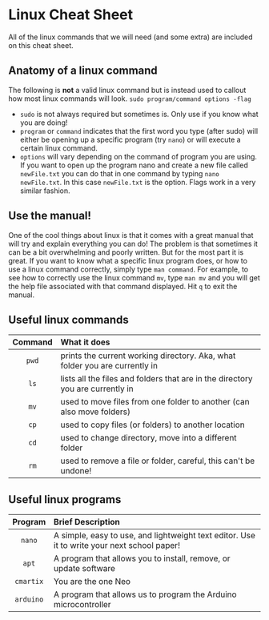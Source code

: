 # Linux Cheat Sheet
All of the linux commands that we will need (and some extra) are included on this cheat sheet.

## Anatomy of a linux command
The following is **not** a valid linux command but is instead used to callout how most linux commands will look.
`sudo program/command options -flag`
* `sudo` is not always required but sometimes is. Only use if you know what you are doing!
* `program` or `command` indicates that the first word you type (after sudo) will either be opening up a specific program (try `nano`) or will execute a certain linux command.
* `options` will vary depending on the command of program you are using. If you want to open up the program nano and create a new file called `newFile.txt` you can do that in one command by typing `nano newFile.txt`. In this case `newFile.txt` is the option. Flags work in a very similar fashion.

## Use the manual!
One of the cool things about linux is that it comes with a great manual that will try and explain everything you can do! The problem is that sometimes it can be a bit overwhelming and poorly written. But for the most part it is great. If you want to know what a specific linux program does, or how to use a linux command correctly, simply type `man command`. For example, to see how to correctly use the linux command `mv`, type `man mv` and you will get the help file associated with that command displayed. Hit `q` to exit the manual.

## Useful linux commands
| Command | What it does |
|:-------:|:-------------|
|`pwd`    | prints the current working directory. Aka, what folder you are currently in |
|`ls`     | lists all the files and folders that are in the directory you are currently in |
|`mv`     | used to move files from one folder to another (can also move folders) |
|`cp`     | used to copy files (or folders) to another location |
|`cd`     | used to change directory, move into a different folder |
|`rm`     | used to remove a file or folder, careful, this can't be undone! |

## Useful linux programs
| Program | Brief Description |
|:-------:|:------------------|
|`nano`   | A simple, easy to use, and lightweight text editor. Use it to write your next school paper!|
|`apt`    | A program that allows you to install, remove, or update software |
|`cmartix`| You are the one Neo |
|`arduino`| A program that allows us to program the Arduino microcontroller|